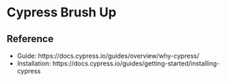 <h1>Cypress Brush Up</h1>
<div>
  <h2>Reference</h2>
  <ul>
    <li>Guide: https://docs.cypress.io/guides/overview/why-cypress/</li>
    <li>Installation: https://docs.cypress.io/guides/getting-started/installing-cypress</li>
  </ul>
</div>
